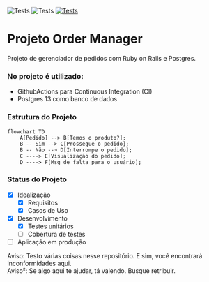 ![Tests](https://img.shields.io/badge/Rails-6.1.4.1-red)
![Tests](https://img.shields.io/badge/Postgresql-13-blue)
[![Tests](https://github.com/pauloalchemist/order_manager/actions/workflows/ruby.yml/badge.svg)](https://github.com/pauloalchemist/order_manager/actions/workflows/ruby.yml)

# Projeto Order Manager

Projeto de gerenciador de pedidos com Ruby on Rails e Postgres.

### No projeto é utilizado:

- GithubActions para Continuous Integration (CI)
- Postgres 13 como banco de dados 

### Estrutura do Projeto

```mermaid
flowchart TD
    A[Pedido] --> B[Temos o produto?];
    B -- Sim --> C[Prossegue o pedido];
    B -- Não --> D[Interrompe o pedido];
    C ----> E[Visualização do pedido];
    D ----> F[Msg de falta para o usuário];
```

### Status do Projeto

- [x] Idealização  
    - [x] Requisitos 
    - [x] Casos de Uso
- [x] Desenvolvimento
    - [x] Testes unitários
    - [ ] Cobertura de testes
- [ ] Aplicação em produção

Aviso: Testo várias coisas nesse repositório. E sim, você encontrará inconformidades aqui.  
Aviso²: Se algo aqui te ajudar, tá valendo. Busque retribuir.   
